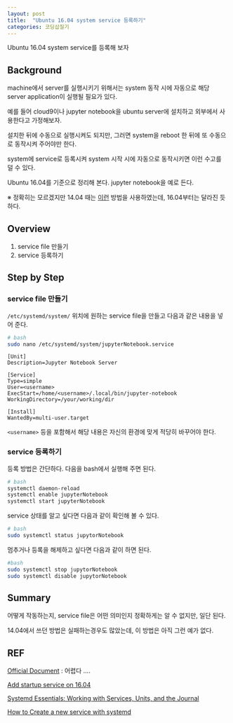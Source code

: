 ```yaml
---
layout: post
title:  "Ubuntu 16.04 system service 등록하기"
categories: 코딩삽질기
---
```


Ubuntu 16.04 system service를 등록해 보자

## Background

machine에서 server를 실행시키기 위해서는 system 동작 시에 자동으로 해당 server application이 실행될 필요가 있다.

예를 들어 cloud9이나 jupyter notebook을 ubuntu server에 설치하고 외부에서 사용한다고 가정해보자.

설치한 뒤에 수동으로 실행시켜도 되지만, 그러면 system을 reboot 한 뒤에 또 수동으로 동작시켜 주어야만 한다.

system에 service로 등록시켜 system 시작 시에 자동으로 동작시키면 이런 수고를 덜 수 있다.

Ubuntu 16.04를 기준으로 정리해 본다. jupyter notebook을 예로 든다.

※ 정확히는 모르겠지만 14.04 때는 [이런](https://goo.gl/6jzpDt) 방법을 사용하였는데, 16.04부터는 달라진 듯하다.


## Overview

1. service file 만들기
2. service 등록하기


## Step by Step


### service file 만들기

`/etc/systemd/system/` 위치에 원하는 service file을 만들고 다음과 같은 내용을 넣어 준다.

```bash
# bash
sudo nano /etc/systemd/system/jupyterNotebook.service
```

```
[Unit]
Description=Jupyter Notebook Server

[Service]
Type=simple
User=<username>
ExecStart=/home/<username>/.local/bin/jupyter-notebook
WorkingDirectory=/your/working/dir

[Install]
WantedBy=multi-user.target
```

`<username>`  등을 포함해서 해당 내용은 자신의 환경에 맞게 적당히 바꾸어야 한다.


### service 등록하기

등록 방법은 간단하다. 다음을 bash에서 실행해 주면 된다.

```bash
# bash
systemctl daemon-reload
systemctl enable jupyterNotebook
systemctl start jupyterNotebook
```

service 상태를 알고 싶다면 다음과 같이 확인해 볼 수 있다.

```bash
# bash
sudo systemctl status jupytorNotebook
```

멈추거나 등록을 해제하고 싶다면 다음과 같이 하면 된다.

```bash
#bash
sudo systemctl stop jupytorNotebook
sudo systemctl disable jupytorNotebook
```

## Summary

어떻게 작동하는지, service file은 어떤 의미인지 정확하게는 알 수 없지만, 일단 된다.

14.04에서 쓰던 방법은 실패하는경우도 많았는데, 이 방법은 아직 그런 예가 없다.


## REF

[Official Document](https://wiki.ubuntu.com/SystemdForUpstartUsers) : 어렵다 ....

[Add startup service on 16.04](https://askubuntu.com/a/895333)

[Systemd Essentials: Working with Services, Units, and the Journal](https://www.digitalocean.com/community/tutorials/systemd-essentials-working-with-services-units-and-the-journal)

[How to Create a new service with systemd](https://www.ubuntudoc.com/how-to-create-new-service-with-systemd/)
